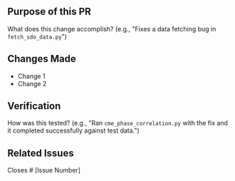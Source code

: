 ## Purpose of this PR
What does this change accomplish? (e.g., "Fixes a data fetching bug in `fetch_sdo_data.py`")

## Changes Made
- Change 1
- Change 2

## Verification
How was this tested? (e.g., "Ran `cme_phase_correlation.py` with the fix and it completed successfully against test data.")

## Related Issues
Closes # [Issue Number]
